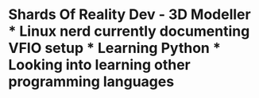 <h1>Shards Of Reality Dev - 3D Modeller
* Linux nerd currently documenting VFIO setup
* Learning Python
* Looking into learning other programming languages


<!---
TheNekOz/TheNekOz is a ✨ special ✨ repository because its `README.md` (this file) appears on your GitHub profile.
You can click the Preview link to take a look at your changes.
--->
